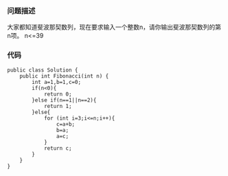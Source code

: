 ### 问题描述

大家都知道斐波那契数列，现在要求输入一个整数n，请你输出斐波那契数列的第n项。
n<=39

### 代码

```
public class Solution {
    public int Fibonacci(int n) {
        int a=1,b=1,c=0;
        if(n<0){
            return 0;
        }else if(n==1||n==2){
            return 1;
        }else{
            for (int i=3;i<=n;i++){
                c=a+b;
                b=a;
                a=c;
            }
            return c;
        }
    }
}
```